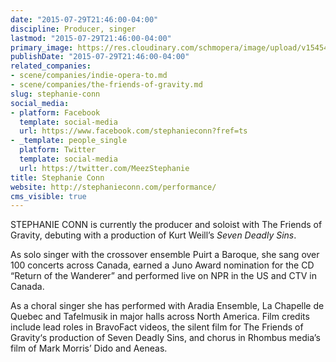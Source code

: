 ```yaml
---
date: "2015-07-29T21:46:00-04:00"
discipline: Producer, singer
lastmod: "2015-07-29T21:46:00-04:00"
primary_image: https://res.cloudinary.com/schmopera/image/upload/v1545409169/media/webhook-uploads/1438220695966/Friends3.jpg.jpg
publishDate: "2015-07-29T21:46:00-04:00"
related_companies:
- scene/companies/indie-opera-to.md
- scene/companies/the-friends-of-gravity.md
slug: stephanie-conn
social_media:
- platform: Facebook
  template: social-media
  url: https://www.facebook.com/stephanieconn?fref=ts
- _template: people_single
  platform: Twitter
  template: social-media
  url: https://twitter.com/MeezStephanie
title: Stephanie Conn
website: http://stephanieconn.com/performance/
cms_visible: true
---
```


STEPHANIE CONN is currently the producer and soloist with The Friends of Gravity, debuting with a production of Kurt Weill’s *Seven Deadly Sins*.

As solo singer with the crossover ensemble Puirt a Baroque, she sang over 100 concerts across Canada, earned a Juno Award nomination for the CD “Return of the Wanderer” and performed live on NPR in the US and CTV in Canada.

As a choral singer she has performed with Aradia Ensemble, La Chapelle de Quebec and Tafelmusik in major halls across North America. Film credits include lead roles in BravoFact videos, the silent film for The Friends of Gravity‘s production of Seven Deadly Sins, and chorus in Rhombus media’s film of Mark Morris’ Dido and Aeneas. 
